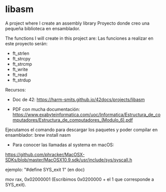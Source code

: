 # libasm
A project where I create an assembly library
Proyecto donde creo una pequeña biblioteca en ensamblador.

The functions I will create in this project are:
Las funciones a realizar en este proyecto serán:

- ft_strlen
- ft_strcpy
- ft_strcmp
- ft_write
- ft_read
- ft_strdup 

Recursos:

- Doc de 42: https://harm-smits.github.io/42docs/projects/libasm

- PDF con mucha documentación: https://www.exabyteinformatica.com/uoc/Informatica/Estructura_de_computadores/Estructura_de_computadores_(Modulo_6).pdf

Ejecutamos el comando para descargar los paquetes y poder compilar en ensamblador:
brew install nasm

- Para conocer las llamadas al systema en macOS:

https://github.com/phracker/MacOSX-SDKs/blob/master/MacOSX10.9.sdk/usr/include/sys/syscall.h

ejemplo:
"#define	SYS_exit    1" (en doc)

mov rax, 0x02000001 (Escribimos 0x0200000 + el 1 que corresponde a SYS_exit).    
